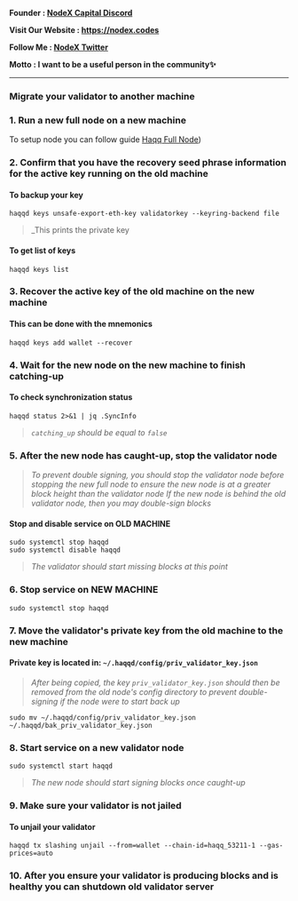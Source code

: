 <strong><p style="font-size:14px" align="left">Founder :
<a href="https://discord.gg/JqQNcwff2e" target="_blank">NodeX Capital Discord</a></p></strong>
<strong><p style="font-size:14px" align="left">Visit Our Website : 
<a href="https://nodex.codes/" target="_blank">https://nodex.codes</a></p></strong>
<strong><p style="font-size:14px" align="left">Follow Me :
<a href="https://twitter.com/nodexploit/" target="_blank">NodeX Twitter</a></p></strong>
<strong><p style="font-size:14px" align="left">Motto :
<a>I want to be a useful person in the community✨</a></p></strong>
<hr>

### Migrate your validator to another machine

### 1. Run a new full node on a new machine
To setup node you can follow guide [Haqq Full Node](https://github.com/nodesxploit/testnet/blob/main/haqq/README.md))

### 2. Confirm that you have the recovery seed phrase information for the active key running on the old machine

#### To backup your key
```
haqqd keys unsafe-export-eth-key validatorkey --keyring-backend file
```
> _This prints the private key

#### To get list of keys
```
haqqd keys list
```

### 3. Recover the active key of the old machine on the new machine

#### This can be done with the mnemonics
```
haqqd keys add wallet --recover
```

### 4. Wait for the new node on the new machine to finish catching-up

#### To check synchronization status
```
haqqd status 2>&1 | jq .SyncInfo
```
> _`catching_up` should be equal to `false`_

### 5. After the new node has caught-up, stop the validator node

> _To prevent double signing, you should stop the validator node before stopping the new full node to ensure the new node is at a greater block height than the validator node_
> _If the new node is behind the old validator node, then you may double-sign blocks_

#### Stop and disable service on OLD MACHINE
```
sudo systemctl stop haqqd
sudo systemctl disable haqqd
```
> _The validator should start missing blocks at this point_

### 6. Stop service on NEW MACHINE
```
sudo systemctl stop haqqd
```

### 7. Move the validator's private key from the old machine to the new machine
#### Private key is located in: `~/.haqqd/config/priv_validator_key.json`

> _After being copied, the key `priv_validator_key.json` should then be removed from the old node's config directory to prevent double-signing if the node were to start back up_
```
sudo mv ~/.haqqd/config/priv_validator_key.json ~/.haqqd/bak_priv_validator_key.json
```

### 8. Start service on a new validator node
```
sudo systemctl start haqqd
```
> _The new node should start signing blocks once caught-up_

### 9. Make sure your validator is not jailed
#### To unjail your validator
```
haqqd tx slashing unjail --from=wallet --chain-id=haqq_53211-1 --gas-prices=auto
```

### 10. After you ensure your validator is producing blocks and is healthy you can shutdown old validator server

